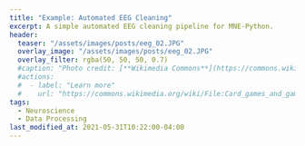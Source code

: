 ```yaml
---
title: "Example: Automated EEG Cleaning"
excerpt: A simple automated EEG cleaning pipeline for MNE-Python.
header:
  teaser: "/assets/images/posts/eeg_02.JPG"
  overlay_image: "/assets/images/posts/eeg_02.JPG"
  overlay_filter: rgba(50, 50, 50, 0.7)
  #caption: "Photo credit: [**Wikimedia Commons**](https://commons.wikimedia.org/wiki/)"
  #actions:
  #  - label: "Learn more"
  #    url: "https://commons.wikimedia.org/wiki/File:Card_games_and_game_tokens_01.jpg"
tags:
  - Neuroscience
  - Data Processing
last_modified_at: 2021-05-31T10:22:00-04:00
---
```


<style>
iframe{height:8500px !important;}
</style>

<script src="https://gist.github.com/DiGyt/a0a4294217b67e636318f48bc51cdacc.js"></script>
